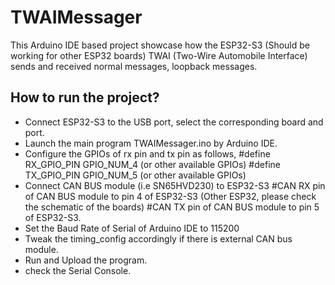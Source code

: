 # TWAIMessager
This Arduino IDE based project showcase how the ESP32-S3 (Should be working for other ESP32 boards) TWAI (Two-Wire Automobile Interface) sends and received normal messages, loopback messages.

## How to run the project?

* Connect ESP32-S3 to the USB port, select the corresponding board and port.
* Launch the main program TWAIMessager.ino by Arduino IDE.
* Configure the GPIOs of rx pin and tx pin as follows,
  #define RX_GPIO_PIN               GPIO_NUM_4 (or other available GPIOs)
  #define TX_GPIO_PIN               GPIO_NUM_5 (or other available GPIOs)
* Connect CAN BUS module (i.e SN65HVD230) to ESP32-S3
  #CAN RX pin of CAN BUS module to pin 4 of ESP32-S3 (Other ESP32, please check the schematic of the boards)
  #CAN TX pin of CAN BUS module to pin 5 of ESP32-S3.
* Set the Baud Rate of Serial of Arduino IDE to 115200
* Tweak the timing_config accordingly if there is external CAN bus module.
* Run and Upload the program.
* check the Serial Console.
